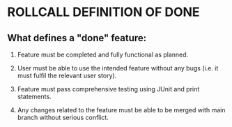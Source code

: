 # ROLLCALL DEFINITION OF DONE

## What defines a "done" feature:

1. Feature must be completed and fully functional as planned.

2. User must be able to use the intended feature without any bugs (i.e. it must fulfil the relevant user story).

3. Feature must pass comprehensive testing using JUnit and print statements.

4. Any changes related to the feature must be able to be merged with main branch without serious conflict.
